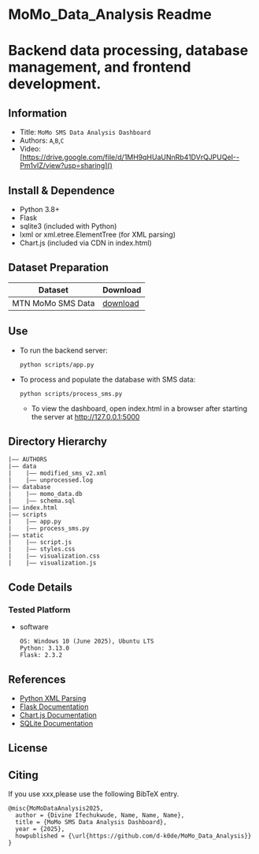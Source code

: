 # MoMo_Data_Analysis Readme
Backend data processing, database management, and frontend development.
===

## Information
- Title:  `MoMo SMS Data Analysis Dashboard`
- Authors:  `A`,`B`,`C`
- Video: [https://drive.google.com/file/d/1MH9qHUaUNnRb41DVrQJPUQeI--Pm1vIZ/view?usp=sharing]()

## Install & Dependence
- Python 3.8+
- Flask
- sqlite3 (included with Python)
- lxml or xml.etree.ElementTree (for XML parsing)
- Chart.js (included via CDN in index.html)

## Dataset Preparation
| Dataset | Download |
| ---     | ---   |
| MTN MoMo SMS Data| [download](data/modified_sms_v2.xml) |


## Use
- To run the backend server:
  ```
  python scripts/app.py
  ```
- To process and populate the database with SMS data:
  ```
  python scripts/process_sms.py
  ```
  - To view the dashboard, open index.html in a browser after starting the server at http://127.0.0.1:5000

## Directory Hierarchy
```
|—— AUTHORS
|—— data
|    |—— modified_sms_v2.xml
|    |—— unprocessed.log
|—— database
|    |—— momo_data.db
|    |—— schema.sql
|—— index.html
|—— scripts
|    |—— app.py
|    |—— process_sms.py
|—— static
|    |—— script.js
|    |—— styles.css
|    |—— visualization.css
|    |—— visualization.js
```
## Code Details
### Tested Platform
- software
  ```
  OS: Windows 10 (June 2025), Ubuntu LTS
  Python: 3.13.0
  Flask: 2.3.2
  ```

## References
- [Python XML Parsing](https://docs.python.org/3/library/xml.etree.elementtree.html)
- [Flask Documentation](https://flask.palletsprojects.com/)
- [Chart.js Documentation](https://www.chartjs.org/docs/latest/)
- [SQLite Documentation](https://www.sqlite.org/docs.html)
  
## License

## Citing
If you use xxx,please use the following BibTeX entry.
```
@misc{MoMoDataAnalysis2025,
  author = {Divine Ifechukwude, Name, Name, Name},
  title = {MoMo SMS Data Analysis Dashboard},
  year = {2025},
  howpublished = {\url{https://github.com/d-k0de/MoMo_Data_Analysis}}
}
```
